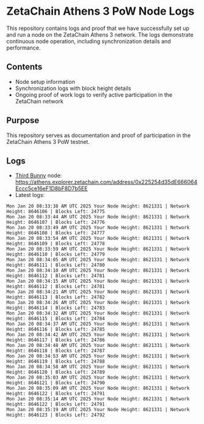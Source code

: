 # ZetaChain Athens 3 PoW Node Logs
This repository contains logs and proof that we have successfully set up and run a node on the ZetaChain Athens 3 network. The logs demonstrate continuous node operation, including synchronization details and performance.

## Contents
- Node setup information
- Synchronization logs with block height details
- Ongoing proof of work logs to verify active participation in the ZetaChain network

## Purpose
This repository serves as documentation and proof of participation in the ZetaChain Athens 3 PoW testnet.

## Logs

- [Third Bunny](https://thirdbunny.xyz/) node: https://athens.explorer.zetachain.com/address/0x225254d35dE666064Eccc5ce16eF1D8bF8D7b5EE
- Latest logs:
```
Mon Jan 20 08:33:38 AM UTC 2025 Your Node Height: 8621331 | Network Height: 8646106 | Blocks Left: 24775
Mon Jan 20 08:33:44 AM UTC 2025 Your Node Height: 8621331 | Network Height: 8646107 | Blocks Left: 24776
Mon Jan 20 08:33:49 AM UTC 2025 Your Node Height: 8621331 | Network Height: 8646108 | Blocks Left: 24777
Mon Jan 20 08:33:54 AM UTC 2025 Your Node Height: 8621331 | Network Height: 8646109 | Blocks Left: 24778
Mon Jan 20 08:33:59 AM UTC 2025 Your Node Height: 8621331 | Network Height: 8646110 | Blocks Left: 24779
Mon Jan 20 08:34:05 AM UTC 2025 Your Node Height: 8621331 | Network Height: 8646111 | Blocks Left: 24780
Mon Jan 20 08:34:10 AM UTC 2025 Your Node Height: 8621331 | Network Height: 8646112 | Blocks Left: 24781
Mon Jan 20 08:34:15 AM UTC 2025 Your Node Height: 8621331 | Network Height: 8646112 | Blocks Left: 24781
Mon Jan 20 08:34:21 AM UTC 2025 Your Node Height: 8621331 | Network Height: 8646113 | Blocks Left: 24782
Mon Jan 20 08:34:26 AM UTC 2025 Your Node Height: 8621331 | Network Height: 8646114 | Blocks Left: 24783
Mon Jan 20 08:34:32 AM UTC 2025 Your Node Height: 8621331 | Network Height: 8646115 | Blocks Left: 24784
Mon Jan 20 08:34:37 AM UTC 2025 Your Node Height: 8621331 | Network Height: 8646116 | Blocks Left: 24785
Mon Jan 20 08:34:42 AM UTC 2025 Your Node Height: 8621331 | Network Height: 8646117 | Blocks Left: 24786
Mon Jan 20 08:34:48 AM UTC 2025 Your Node Height: 8621331 | Network Height: 8646118 | Blocks Left: 24787
Mon Jan 20 08:34:53 AM UTC 2025 Your Node Height: 8621331 | Network Height: 8646119 | Blocks Left: 24788
Mon Jan 20 08:34:58 AM UTC 2025 Your Node Height: 8621331 | Network Height: 8646120 | Blocks Left: 24789
Mon Jan 20 08:35:03 AM UTC 2025 Your Node Height: 8621331 | Network Height: 8646121 | Blocks Left: 24790
Mon Jan 20 08:35:09 AM UTC 2025 Your Node Height: 8621331 | Network Height: 8646122 | Blocks Left: 24791
Mon Jan 20 08:35:14 AM UTC 2025 Your Node Height: 8621331 | Network Height: 8646122 | Blocks Left: 24791
Mon Jan 20 08:35:19 AM UTC 2025 Your Node Height: 8621331 | Network Height: 8646123 | Blocks Left: 24792
```
